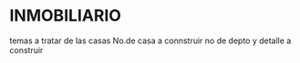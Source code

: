 # INMOBILIARIO
temas a tratar de las casas
No.de casa a connstruir
no de depto y detalle a construir 
